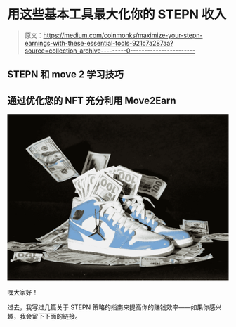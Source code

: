 # 用这些基本工具最大化你的 STEPN 收入

> 原文：<https://medium.com/coinmonks/maximize-your-stepn-earnings-with-these-essential-tools-921c7a287aa?source=collection_archive---------0----------------------->

## STEPN 和 move 2 学习技巧

## 通过优化您的 NFT 充分利用 Move2Earn

![](img/90e52eb84d145acc5ec25aebd8f8ca8f.png)

嘿大家好！

过去，我写过几篇关于 STEPN 策略的指南来提高你的赚钱效率——如果你感兴趣，我会留下下面的链接。